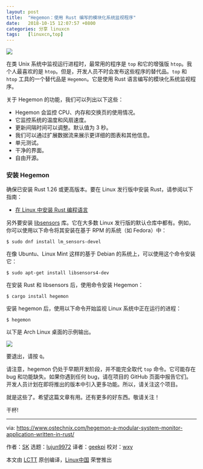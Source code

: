 ```yaml
---
layout: post
title:	"Hegemon：使用 Rust 编写的模块化系统监视程序"
date:	2018-10-15 12:07:57 +0800 
categories:	分享 linuxcn 
tags:	[linuxcn,top]
---
```



![](/Asserts/Images//attachment/album/201810/15/120759n21jo62fs69sldqf.png)


在类 Unix 系统中监视运行进程时，最常用的程序是 `top` 和它的增强版 `htop`。我个人最喜欢的是 `htop`。但是，开发人员不时会发布这些程序的替代品。`top` 和 `htop` 工具的一个替代品是 `Hegemon`。它是使用 Rust 语言编写的模块化系统监视程序。


关于 Hegemon 的功能，我们可以列出以下这些：


* Hegemon 会监控 CPU、内存和交换页的使用情况。
* 它监控系统的温度和风扇速度。
* 更新间隔时间可以调整。默认值为 3 秒。
* 我们可以通过扩展数据流来展示更详细的图表和其他信息。
* 单元测试。
* 干净的界面。
* 自由开源。


### 安装 Hegemon


确保已安装 Rust 1.26 或更高版本。要在 Linux 发行版中安装 Rust，请参阅以下指南：


* [在 Linux 中安装 Rust 编程语言](https://www.ostechnix.com/install-rust-programming-language-in-linux/)


另外要安装 [libsensors](https://github.com/lm-sensors/lm-sensors) 库。它在大多数 Linux 发行版的默认仓库中都有。例如，你可以使用以下命令将其安装在基于 RPM 的系统（如 Fedora）中：



```
$ sudo dnf install lm_sensors-devel
```

在像 Ubuntu、Linux Mint 这样的基于 Debian 的系统上，可以使用这个命令安装它：



```
$ sudo apt-get install libsensors4-dev
```

在安装 Rust 和 libsensors 后，使用命令安装 Hegemon：



```
$ cargo install hegemon
```

安装 hegemon 后，使用以下命令开始监视 Linux 系统中正在运行的进程：



```
$ hegemon
```

以下是 Arch Linux 桌面的示例输出。


![](/Asserts/Images//attachment/album/201810/15/120800ik56fafg7zxfomro.gif)


要退出，请按 `Q`。


请注意，hegemon 仍处于早期开发阶段，并不能完全取代 `top` 命令。它可能存在 bug 和功能缺失。如果你遇到任何 bug，请在项目的 GitHub 页面中报告它们。开发人员计划在即将推出的版本中引入更多功能。所以，请关注这个项目。


就是这些了。希望这篇文章有用。还有更多的好东西。敬请关注！


干杯!




---


via: <https://www.ostechnix.com/hegemon-a-modular-system-monitor-application-written-in-rust/>


作者：[SK](https://www.ostechnix.com/author/sk/) 选题：[lujun9972](https://github.com/lujun9972) 译者：[geekpi](https://github.com/geekpi) 校对：[wxy](https://github.com/wxy)


本文由 [LCTT](https://github.com/LCTT/TranslateProject) 原创编译，[Linux中国](https://linux.cn/) 荣誉推出
